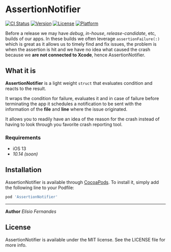 # AssertionNotifier

[![CI Status](https://img.shields.io/travis/elisioff/AssertionNotifier.svg?style=flat)](https://travis-ci.org//AssertionNotifier)
[![Version](https://img.shields.io/cocoapods/v/AssertionNotifier.svg?style=flat)](https://cocoapods.org/pods/AssertionNotifier)
[![License](https://img.shields.io/cocoapods/l/AssertionNotifier.svg?style=flat)](https://cocoapods.org/pods/AssertionNotifier)
[![Platform](https://img.shields.io/cocoapods/p/AssertionNotifier.svg?style=flat)](https://cocoapods.org/pods/AssertionNotifier)


Before a release we may have _debug_, _in-house_, _release-candidate_, etc, builds of our apps. In these builds we often leverage `assertionFailure(:)` which is great as it allows us to timely find and fix issues, the problem is when the assertion is hit and we have no idea what caused the crash because we **are not connected to Xcode**, hence AssertionNotifier.

## What it is
**AssertionNotifier** is a light weight `struct` that evaluates condition and reacts to the result. 

It wraps the condition for failure, evaluates it and in case of failure before terminating the app it schedules a notification to be sent with the information of the **file** and **line** where the issue originated.

It allows you to readily have an idea of the reason for the crash instead of having to look through you favorite crash reporting tool.

### Requirements
- iOS 13
- _10.14 (soon)_

## Installation
AssertionNotifier is available through [CocoaPods](https://cocoapods.org). To install
it, simply add the following line to your Podfile:

```ruby
pod 'AssertionNotifier'
```

---
**Author** _Elísio Fernandes_

## License
AssertionNotifier is available under the MIT license. See the LICENSE file for more info.
